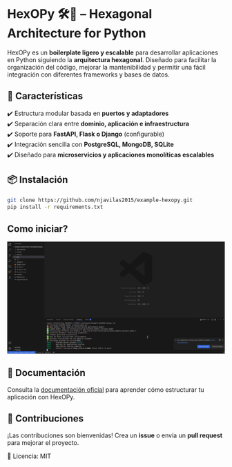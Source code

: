 # HexOPy 🛠️🐍 – Hexagonal Architecture for Python  

HexOPy es un **boilerplate ligero y escalable** para desarrollar aplicaciones en Python siguiendo la **arquitectura hexagonal**. Diseñado para facilitar la organización del código, mejorar la mantenibilidad y permitir una fácil integración con diferentes frameworks y bases de datos.  

## 🚀 Características  
✔️ Estructura modular basada en **puertos y adaptadores**  
✔️ Separación clara entre **dominio, aplicación e infraestructura**  
✔️ Soporte para **FastAPI, Flask o Django** (configurable)  
✔️ Integración sencilla con **PostgreSQL, MongoDB, SQLite**  
✔️ Diseñado para **microservicios y aplicaciones monolíticas escalables**  

## 📦 Instalación  
```bash
git clone https://github.com/njavilas2015/example-hexopy.git  
pip install -r requirements.txt  
```

## Como iniciar?
![alt text](image.png)

## 📖 Documentación  
Consulta la [documentación oficial](#) para aprender cómo estructurar tu aplicación con HexOPy.  

## 🤝 Contribuciones  
¡Las contribuciones son bienvenidas! Crea un **issue** o envía un **pull request** para mejorar el proyecto.  

📜 Licencia: MIT  
